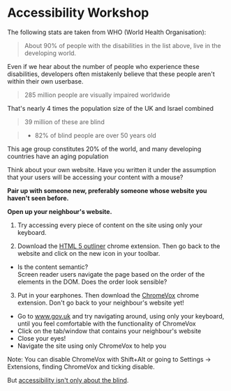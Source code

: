 # Accessibility Workshop

The following stats are taken from WHO (World Health Organisation):

> About 90% of people with the disabilities in the list above, live in the developing world.

Even if we hear about the number of people who experience these disabilities, developers often mistakenly believe that these people aren't within their own userbase.

> 285 million people are visually impaired worldwide

That's nearly 4 times the population size of the UK and Israel combined

> 39 million of these are blind

>   + 82% of blind people are over 50 years old

This age group constitutes 20% of the world, and many developing countries have an aging population

Think about your own website. Have you written it under the assumption that your users will be accessing your content with a mouse?

**Pair up with someone new, preferably someone whose website you haven't seen before.**

**Open up your neighbour's website.**

1. Try accessing every piece of content on the site using only your keyboard.

2. Download the [HTML 5 outliner](https://chrome.google.com/webstore/detail/html5-outliner/afoibpobokebhgfnknfndkgemglggomo?hl=en) chrome extension. Then go back to the website and click on the new icon in your toolbar.
  + Is the content semantic?  
  Screen reader users navigate the page based on the order of the elements in the DOM. Does the order look sensible?

3. Put in your earphones. Then download the [ChromeVox](https://chrome.google.com/webstore/detail/chromevox/kgejglhpjiefppelpmljglcjbhoiplfn?hl=en) chrome extension. Don't go back to your neighbour's website yet!
  + Go to www.gov.uk and try navigating around, using only your keyboard, until you feel comfortable with the functionality of ChromeVox
  + Click on the tab/window that contains your neighbour's website
  + Close your eyes!
  + Navigate the site using only ChromeVox to help you

Note: You can disable ChromeVox with Shift+Alt or going to Settings -> Extensions, finding ChromeVox and ticking disable.


But [accessibility isn't only about the blind](http://a11yproject.com/posts/myth-accessibility-is-blind-people/).
